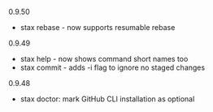 0.9.50
 * stax rebase - now supports resumable rebase

0.9.49
 * stax help - now shows command short names too 
 * stax commit - adds -i flag to ignore no staged changes

0.9.48
 * stax doctor: mark GitHub CLI installation as optional
